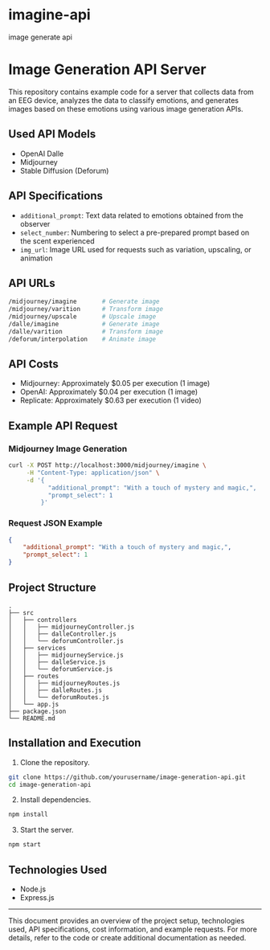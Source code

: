 # imagine-api
image generate api

# Image Generation API Server

This repository contains example code for a server that collects data from an EEG device, analyzes the data to classify emotions, and generates images based on these emotions using various image generation APIs.

## Used API Models

- OpenAI Dalle
- Midjourney
- Stable Diffusion (Deforum)

## API Specifications

- `additional_prompt`: Text data related to emotions obtained from the observer
- `select_number`: Numbering to select a pre-prepared prompt based on the scent experienced
- `img_url`: Image URL used for requests such as variation, upscaling, or animation

## API URLs

```bash
/midjourney/imagine       # Generate image
/midjourney/varition      # Transform image
/midjourney/upscale       # Upscale image
/dalle/imagine            # Generate image
/dalle/varition           # Transform image
/deforum/interpolation    # Animate image
```

## API Costs

- Midjourney: Approximately $0.05 per execution (1 image)
- OpenAI: Approximately $0.04 per execution (1 image)
- Replicate: Approximately $0.63 per execution (1 video)

## Example API Request

### Midjourney Image Generation

```bash
curl -X POST http://localhost:3000/midjourney/imagine \
     -H "Content-Type: application/json" \
     -d '{
           "additional_prompt": "With a touch of mystery and magic,",
           "prompt_select": 1
         }'
```

### Request JSON Example

```json
{
    "additional_prompt": "With a touch of mystery and magic,",
    "prompt_select": 1
}
```

## Project Structure

```
.
├── src
│   ├── controllers
│   │   ├── midjourneyController.js
│   │   ├── dalleController.js
│   │   └── deforumController.js
│   ├── services
│   │   ├── midjourneyService.js
│   │   ├── dalleService.js
│   │   └── deforumService.js
│   ├── routes
│   │   ├── midjourneyRoutes.js
│   │   ├── dalleRoutes.js
│   │   └── deforumRoutes.js
│   └── app.js
├── package.json
└── README.md
```

## Installation and Execution

1. Clone the repository.

```bash
git clone https://github.com/yourusername/image-generation-api.git
cd image-generation-api
```

2. Install dependencies.

```bash
npm install
```

3. Start the server.

```bash
npm start
```

## Technologies Used

- Node.js
- Express.js

---
This document provides an overview of the project setup, technologies used, API specifications, cost information, and example requests. For more details, refer to the code or create additional documentation as needed.